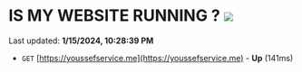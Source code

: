 # IS MY WEBSITE RUNNING ? [![](https://img.shields.io/static/v1?label=Sponsor&message=%E2%9D%A4&logo=GitHub&color=%23fe8e86)](https://github.com/sponsors/<username>)

Last updated: **1/15/2024, 10:28:39 PM**

- `GET` [https://youssefservice.me](https://youssefservice.me) - **Up** (141ms)
